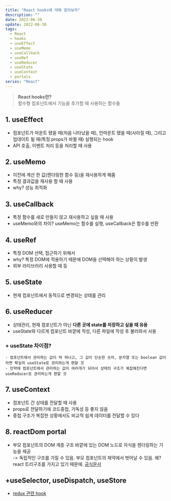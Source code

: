 ```yaml
---
title: "React hooks에 대해 알아보자"
description: ""
date: 2022-06-30
update: 2022-06-30
tags:
  - React
  - hooks
  - useEffect
  - useMemo
  - useCallback
  - useRef
  - useReducer
  - useState
  - useContext
  - portals
series: "React"
---
```


> **React hooks란?** <br/> 함수형 컴포넌트에서 기능을 추가할 때 사용하는 함수들

## 1. useEffect
 - 컴포넌트가 마운트 됐을 때(처음 나타났을 때), 언마운트 됐을 때(사라질 때), 그리고 업데이트 될 때(특정 props가 바뀔 때) 실행되는 hook
 - API 호출, 이벤트 처리 등을 처리할 때 사용

## 2. useMemo
  - 이전에 계산 한 값(랜더링한 함수 등)을 재사용하게 해줌
  - 특정 결과값을 재사용 할 때 사용
  - why? 성능 최적화

## 3. useCallback
  - 특정 함수를 새로 만들지 않고 재사용하고 싶을 때 사용
  - useMemo와의 차이? useMemo는 함수를 실행, useCallback은 함수를 반환

## 4. useRef
  - 특정 DOM 선택, 접근하기 위해서
  - why? 특정 DOM에 적용하기 때문에 DOM을 선택해야 하는 상황이 발생
  - 외부 라이브러리 사용할 때 등

## 5. useState
  - 현재 컴포넌트에서 동적으로 변경되는 상태를 관리

## 6. useReducer
  - 상태관리, 현재 컴포넌트가 아닌 **다른 곳에 state를 저장하고 싶을 때 유용**
  - useState와 다르게 컴포넌트 바깥에 작성, 다른 파일에 작성 후 불러와서 사용
  ### + useState 차이점?
    - 컴포넌트에서 관리하는 값이 딱 하나고, 그 값이 단순한 숫자, 문자열 또는 boolean 값이라면 확실히 useState로 관리하는게 편할 것
    - 만약에 컴포넌트에서 관리하는 값이 여러개가 되어서 상태의 구조가 복잡해진다면 useReducer로 관리하는게 편할 것

## 7. useContext
  - 컴포넌트 간 상태를 전달할 때 사용
  - props로 전달하기에 코드중첩, 가독성 등 좋지 않음
  - 중첩 구조가 복잡한 상황에서도 비교적 쉽게 데이터를 전달할 수 있다

## 8. reactDom portal
  - 부모 컴포넌트의 DOM 계층 구조 바깥에 있는 DOM 노드로 자식을 렌더링하는 기능을 제공 <br/>
  -> 독립적인 구조를 가질 수 있음. 부모 컴포넌트의 제약에서 벗어날 수 있음. 왜? react 트리구조를 가지고 있기 때문에.
  [공식문서](https://ko.reactjs.org/docs/portals.html)

## +useSelector, useDispatch, useStore
  - [redux 관련 hook](https://react-redux.js.org/api/hooks)
  
